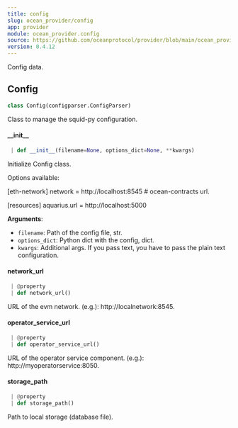```yaml
---
title: config
slug: ocean_provider/config
app: provider
module: ocean_provider.config
source: https://github.com/oceanprotocol/provider/blob/main/ocean_provider/config.py
version: 0.4.12
---
```

Config data.

## Config

```python
class Config(configparser.ConfigParser)
```

Class to manage the squid-py configuration.

#### \_\_init\_\_

```python
 | def __init__(filename=None, options_dict=None, **kwargs)
```

Initialize Config class.

Options available:

[eth-network]
network = http://localhost:8545                            # ocean-contracts url.

[resources]
aquarius.url = http://localhost:5000

**Arguments**:

- `filename`: Path of the config file, str.
- `options_dict`: Python dict with the config, dict.
- `kwargs`: Additional args. If you pass text, you have to pass the plain text
configuration.

#### network\_url

```python
 | @property
 | def network_url()
```

URL of the evm network. (e.g.): http://localnetwork:8545.

#### operator\_service\_url

```python
 | @property
 | def operator_service_url()
```

URL of the operator service component. (e.g.): http://myoperatorservice:8050.

#### storage\_path

```python
 | @property
 | def storage_path()
```

Path to local storage (database file).

